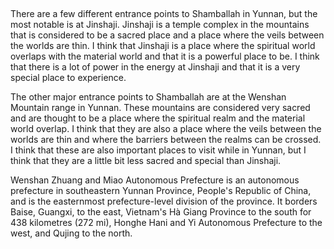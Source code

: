 ##

There are a few different entrance points to Shamballah in Yunnan, but the most notable is at Jinshaji. Jinshaji is a 
temple complex in the mountains that is considered to be a sacred place and a place where the veils between the worlds are 
thin. I think that Jinshaji is a place where the spiritual world overlaps with the material world and that it is a powerful 
place to be. I think that there is a lot of power in the energy at Jinshaji and that it is a very special place to experience.

The other major entrance points to Shamballah are at the Wenshan Mountain range in Yunnan. 
These mountains are considered very sacred and are thought to be a place where the spiritual realm and the material world 
overlap. I think that they are also a place where the veils between the worlds are thin and where the barriers between the realms 
can be crossed. I think that these are also important places to visit while in Yunnan, but I think that they are a little bit 
less sacred and special than Jinshaji.

Wenshan Zhuang and Miao Autonomous Prefecture is an autonomous prefecture in southeastern Yunnan Province, People's Republic of China, 
and is the easternmost prefecture-level division of the province. It borders Baise, Guangxi, to the east, Vietnam's Hà Giang Province to 
the south for 438 kilometres (272 mi), Honghe Hani and Yi Autonomous Prefecture to the west, and Qujing to the north.



